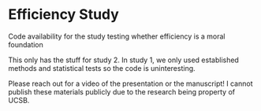 # Efficiency Study

Code availability for the study testing whether efficiency is a moral foundation

This only has the stuff for study 2. In study 1, we only used established methods and statistical tests so the code is uninteresting.

Please reach out for a video of the presentation or the manuscript! I cannot publish these materials publicly due to the research being property of UCSB.
